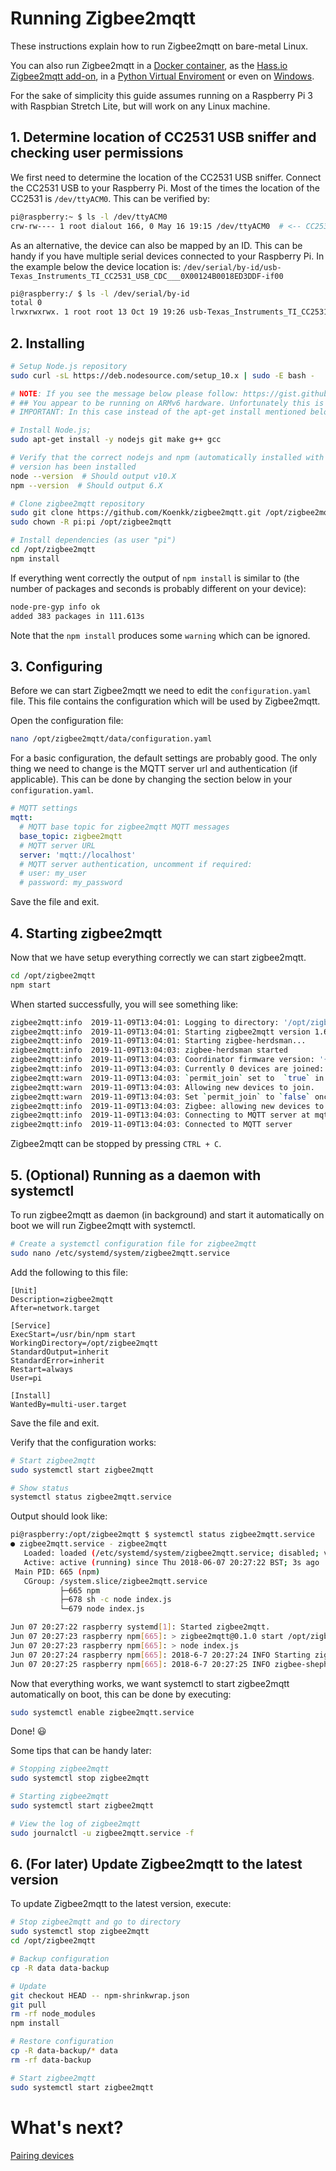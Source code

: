 ---
---
# Running Zigbee2mqtt
These instructions explain how to run Zigbee2mqtt on bare-metal Linux.

You can also run Zigbee2mqtt in a [Docker container](../information/docker.md), as the [Hass.io Zigbee2mqtt add-on](https://github.com/danielwelch/hassio-zigbee2mqtt), in a [Python Virtual Enviroment](../information/virtual_environment.md) or even on [Windows](../information/windows.md).

For the sake of simplicity this guide assumes running on a Raspberry Pi 3 with Raspbian Stretch Lite, but will work on any Linux machine.

## 1. Determine location of CC2531 USB sniffer and checking user permissions
We first need to determine the location of the CC2531 USB sniffer. Connect the CC2531 USB to your Raspberry Pi. Most of the times the location of the CC2531 is `/dev/ttyACM0`. This can be verified by:

```bash
pi@raspberry:~ $ ls -l /dev/ttyACM0
crw-rw---- 1 root dialout 166, 0 May 16 19:15 /dev/ttyACM0  # <-- CC2531 on /dev/ttyACM0
```

As an alternative, the device can also be mapped by an ID. This can be handy if you have multiple serial devices connected to your Raspberry Pi. In the example below the device location is: `/dev/serial/by-id/usb-Texas_Instruments_TI_CC2531_USB_CDC___0X00124B0018ED3DDF-if00`
```bash
pi@raspberry:/ $ ls -l /dev/serial/by-id
total 0
lrwxrwxrwx. 1 root root 13 Oct 19 19:26 usb-Texas_Instruments_TI_CC2531_USB_CDC___0X00124B0018ED3DDF-if00 -> ../../ttyACM0
```

## 2. Installing
```bash
# Setup Node.js repository
sudo curl -sL https://deb.nodesource.com/setup_10.x | sudo -E bash -

# NOTE: If you see the message below please follow: https://gist.github.com/Koenkk/11fe6d4845f5275a2a8791d04ea223cb.
# ## You appear to be running on ARMv6 hardware. Unfortunately this is not currently supported by the NodeSource Linux distributions. Please use the 'linux-armv6l' binary tarballs available directly from nodejs.org for Node.js 4 and later.
# IMPORTANT: In this case instead of the apt-get install mentioned below; do: sudo apt-get install -y git make g++ gcc

# Install Node.js;
sudo apt-get install -y nodejs git make g++ gcc

# Verify that the correct nodejs and npm (automatically installed with nodejs)
# version has been installed
node --version  # Should output v10.X
npm --version  # Should output 6.X

# Clone zigbee2mqtt repository
sudo git clone https://github.com/Koenkk/zigbee2mqtt.git /opt/zigbee2mqtt
sudo chown -R pi:pi /opt/zigbee2mqtt

# Install dependencies (as user "pi")
cd /opt/zigbee2mqtt
npm install
```

If everything went correctly the output of `npm install` is similar to (the number of packages and seconds is probably different on your device):
```bash
node-pre-gyp info ok
added 383 packages in 111.613s
```

Note that the `npm install` produces some `warning` which can be ignored.

## 3. Configuring
Before we can start Zigbee2mqtt we need to edit the `configuration.yaml` file. This file contains the configuration which will be used by Zigbee2mqtt.

Open the configuration file:
```bash
nano /opt/zigbee2mqtt/data/configuration.yaml
```

For a basic configuration, the default settings are probably good. The only thing we need to change is the MQTT server url and authentication (if applicable). This can be done by changing the section below in your `configuration.yaml`.

```yaml
# MQTT settings
mqtt:
  # MQTT base topic for zigbee2mqtt MQTT messages
  base_topic: zigbee2mqtt
  # MQTT server URL
  server: 'mqtt://localhost'
  # MQTT server authentication, uncomment if required:
  # user: my_user
  # password: my_password
```
Save the file and exit.

## 4. Starting zigbee2mqtt
Now that we have setup everything correctly we can start zigbee2mqtt.

```bash
cd /opt/zigbee2mqtt
npm start
```

When started successfully, you will see something like:
```bash
zigbee2mqtt:info  2019-11-09T13:04:01: Logging to directory: '/opt/zigbee2mqtt/data/log/2019-11-09.14-04-01'
zigbee2mqtt:info  2019-11-09T13:04:01: Starting zigbee2mqtt version 1.6.0 (commit #720e393)
zigbee2mqtt:info  2019-11-09T13:04:01: Starting zigbee-herdsman...
zigbee2mqtt:info  2019-11-09T13:04:03: zigbee-herdsman started
zigbee2mqtt:info  2019-11-09T13:04:03: Coordinator firmware version: '{"type":"zStack30x","meta":{"transportrev":2,"product":2,"majorrel":2,"minorrel":7,"maintrel":2,"revision":20190425}}'
zigbee2mqtt:info  2019-11-09T13:04:03: Currently 0 devices are joined:
zigbee2mqtt:warn  2019-11-09T13:04:03: `permit_join` set to  `true` in configuration.yaml.
zigbee2mqtt:warn  2019-11-09T13:04:03: Allowing new devices to join.
zigbee2mqtt:warn  2019-11-09T13:04:03: Set `permit_join` to `false` once you joined all devices.
zigbee2mqtt:info  2019-11-09T13:04:03: Zigbee: allowing new devices to join.
zigbee2mqtt:info  2019-11-09T13:04:03: Connecting to MQTT server at mqtt://localhost
zigbee2mqtt:info  2019-11-09T13:04:03: Connected to MQTT server
```

Zigbee2mqtt can be stopped by pressing `CTRL + C`.

## 5. (Optional) Running as a daemon with systemctl
To run zigbee2mqtt as daemon (in background) and start it automatically on boot we will run Zigbee2mqtt with systemctl.

```bash
# Create a systemctl configuration file for zigbee2mqtt
sudo nano /etc/systemd/system/zigbee2mqtt.service
```

Add the following to this file:
```
[Unit]
Description=zigbee2mqtt
After=network.target

[Service]
ExecStart=/usr/bin/npm start
WorkingDirectory=/opt/zigbee2mqtt
StandardOutput=inherit
StandardError=inherit
Restart=always
User=pi

[Install]
WantedBy=multi-user.target
```

Save the file and exit.

Verify that the configuration works:
```bash
# Start zigbee2mqtt
sudo systemctl start zigbee2mqtt

# Show status
systemctl status zigbee2mqtt.service
```

Output should look like:
```bash
pi@raspberry:/opt/zigbee2mqtt $ systemctl status zigbee2mqtt.service
● zigbee2mqtt.service - zigbee2mqtt
   Loaded: loaded (/etc/systemd/system/zigbee2mqtt.service; disabled; vendor preset: enabled)
   Active: active (running) since Thu 2018-06-07 20:27:22 BST; 3s ago
 Main PID: 665 (npm)
   CGroup: /system.slice/zigbee2mqtt.service
           ├─665 npm
           ├─678 sh -c node index.js
           └─679 node index.js

Jun 07 20:27:22 raspberry systemd[1]: Started zigbee2mqtt.
Jun 07 20:27:23 raspberry npm[665]: > zigbee2mqtt@0.1.0 start /opt/zigbee2mqtt
Jun 07 20:27:23 raspberry npm[665]: > node index.js
Jun 07 20:27:24 raspberry npm[665]: 2018-6-7 20:27:24 INFO Starting zigbee-shepherd
Jun 07 20:27:25 raspberry npm[665]: 2018-6-7 20:27:25 INFO zigbee-shepherd started
```

Now that everything works, we want systemctl to start zigbee2mqtt automatically on boot, this can be done by executing:
```bash
sudo systemctl enable zigbee2mqtt.service
```

Done! 😃

Some tips that can be handy later:
```bash
# Stopping zigbee2mqtt
sudo systemctl stop zigbee2mqtt

# Starting zigbee2mqtt
sudo systemctl start zigbee2mqtt

# View the log of zigbee2mqtt
sudo journalctl -u zigbee2mqtt.service -f
```

## 6. (For later) Update Zigbee2mqtt to the latest version
To update Zigbee2mqtt to the latest version, execute:

```sh
# Stop zigbee2mqtt and go to directory
sudo systemctl stop zigbee2mqtt
cd /opt/zigbee2mqtt

# Backup configuration
cp -R data data-backup

# Update
git checkout HEAD -- npm-shrinkwrap.json
git pull
rm -rf node_modules
npm install

# Restore configuration
cp -R data-backup/* data
rm -rf data-backup

# Start zigbee2mqtt
sudo systemctl start zigbee2mqtt
```

# What's next?
[Pairing devices](pairing_devices.md)
